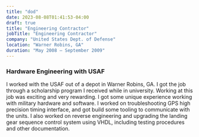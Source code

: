 ```yaml
---
title: "dod"
date: 2023-08-08T01:41:53-04:00
draft: true
title: "Engineering Contractor"
jobTitle: "Engineering Contractor"
company: "United States Dept. of Defense"
location: "Warner Robins, GA"
duration: "May 2008 – September 2009"
---
```


### Hardware Engineering with USAF

I worked with the USAF out of a depot in Warner Robins, GA. I got the job through a scholarship program I received while in university.
Working at this job was exciting and very rewarding. I got some unique experience working with military hardware and software.
I worked on troubleshooting GPS high precision timing interface, and got build some tooling to communicate with the units.
I also worked on reverse engineering and upgrading the landing gear sequence control system using VHDL, including testing procedures and other documentation.
